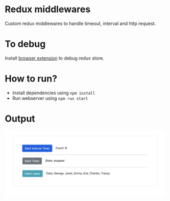 # Redux middlewares
Custom redux middlewares to handle timeout, interval and http request.

# To debug
Install [browser extension](https://chrome.google.com/webstore/detail/redux-devtools/lmhkpmbekcpmknklioeibfkpmmfibljd) to debug redux store.

# How to run?
* Install dependencies using `npm install`
* Run webserver using `npm run start`

# Output

<img src="output.png" width="800px">
